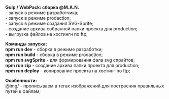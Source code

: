 __Gulp / WebPack: сборка @M.A.N.__<br>
    - запуск в режиме разработчика;  
    - запуск в режиме prodaction;  
    - запуск в режиме создания SVG-Sprite;  
    - создание архива собранной папки проекта для production;  
    - выгрузка файлов на хостингн по ftp;  

__Команды запуска:__  
    __npm run dev__ - сборка в режиме разработки;  
    __npm run build__ - сборка в режиме prodaction;  
    __npm run svgSprite__ - для формирования фала svg спрайтов;  
    __npm run zip__ - создание архива папки проекта для production;  
    __npm run deploy__ - копирование проекта на хостинг по ftp;  

__Особенности:__<br>
    @img/ - прописываем в тегах изображений для построения правильных путей к файлам;  